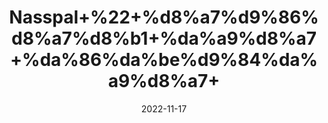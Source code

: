 ---
title: 'Nasspal+%22+%d8%a7%d9%86%d8%a7%d8%b1+%da%a9%d8%a7+%da%86%da%be%d9%84%da%a9%d8%a7+'
date: '2022-11-17' 
metatag: '' 
inventory: '0' 
draft: false 
# meta description 
shortDescripton: 'Anaar+Peel+%22+It+may+helps+treat+some+skin+conditions+and+may+protects+against+hearing+loss.'
description: 'Herbs+%d8%ac%da%91%db%8c+%d8%a8%d9%88%d9%b9%db%8c'
longdescription: ''
tags: ''
brand: ''
subCategory: ''
unit: '250 gm-Pk'
sellCount: '0'
featured: True
# product Price
price: '150.0'
# Product Short Description
shortDescription: 'Anaar+Peel+%22+It+may+helps+treat+some+skin+conditions+and+may+protects+against+hearing+loss.'
productID: 'CBD3482D-9C24-ED11-9968-005056B3A416'
type: 'products'
category: 'Herbs+%d8%ac%da%91%db%8c+%d8%a8%d9%88%d9%b9%db%8c' 
thumnailproduct: 'https://eraconnect.blob.core.windows.net/product-images/aminsaddiquidawakhana/CBD3482D-9C24-ED11-9968-005056B3A416.webp' 
images:
  - image: 'https://eraconnect.blob.core.windows.net/product-images/aminsaddiquidawakhana/CBD3482D-9C24-ED11-9968-005056B3A416.webp'  
Variants:
---